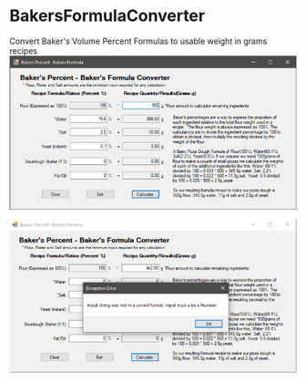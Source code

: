 # BakersFormulaConverter
Convert Baker's Volume Percent Formulas to usable weight in grams recipes <br/>
![Alt](https://github.com/Hamberfim/BakersFormulaConverter/blob/main/BakersPercentages/ScreenshotCalculated.png "Calculation")

![Alt](https://github.com/Hamberfim/BakersFormulaConverter/blob/main/BakersPercentages/ScreenshotException.png "Exception Handling")
